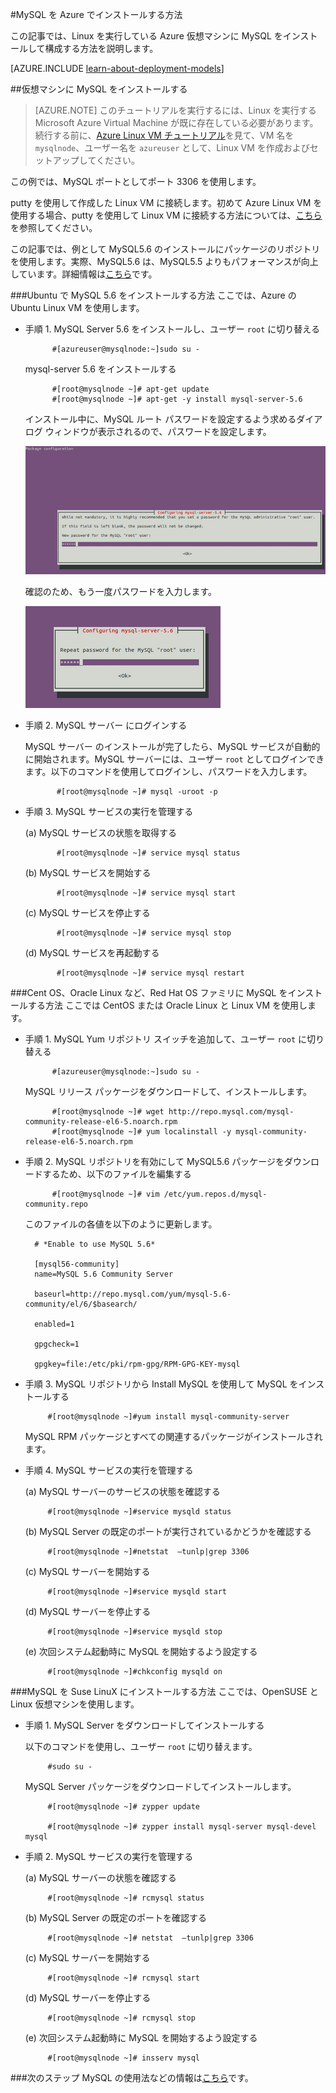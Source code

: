 <properties
	pageTitle="MySQL を Linux VM にセットアップする | Microsoft Azure "
	description="Azure 上の Linux 仮想マシン (Ubuntu または RedHat ファミリ OS) に MySQL スタックをインストールする方法について説明します。"
	services="virtual-machines-linux"
	documentationCenter=""
	authors="SuperScottz"
	manager="timlt"
	editor=""
	tags="azure-resource-manager,azure-service-management"/>

<tags
	ms.service="virtual-machines-linux"
	ms.workload="infrastructure-services"
	ms.tgt_pltfrm="vm-linux"
	ms.devlang="na"
	ms.topic="article"
	ms.date="02/01/2016"
	ms.author="mingzhan"/>


#MySQL を Azure でインストールする方法


この記事では、Linux を実行している Azure 仮想マシンに MySQL をインストールして構成する方法を説明します。

[AZURE.INCLUDE [learn-about-deployment-models](../../includes/learn-about-deployment-models-both-include.md)]


##仮想マシンに MySQL をインストールする

> [AZURE.NOTE] このチュートリアルを実行するには、Linux を実行する Microsoft Azure Virtual Machine が既に存在している必要があります。続行する前に、[Azure Linux VM チュートリアル](virtual-machines-linux-quick-create-cli.md)を見て、VM 名を`mysqlnode`、ユーザー名を `azureuser` として、Linux VM を作成およびセットアップしてください。

この例では、MySQL ポートとしてポート 3306 を使用します。

putty を使用して作成した Linux VM に接続します。初めて Azure Linux VM を使用する場合、putty を使用して Linux VM に接続する方法については、[こちら](virtual-machines-linux-mac-create-ssh-keys.md)を参照してください。

この記事では、例として MySQL5.6 のインストールにパッケージのリポジトリを使用します。実際、MySQL5.6 は、MySQL5.5 よりもパフォーマンスが向上しています。詳細情報は[こちら](http://www.mysqlperformanceblog.com/2013/02/18/is-mysql-5-6-slower-than-mysql-5-5/)です。


###Ubuntu で MySQL 5.6 をインストールする方法
ここでは、Azure の Ubuntu Linux VM を使用します。

- 手順 1. MySQL Server 5.6 をインストールし、ユーザー `root` に切り替える

            #[azureuser@mysqlnode:~]sudo su -

    mysql-server 5.6 をインストールする

            #[root@mysqlnode ~]# apt-get update
            #[root@mysqlnode ~]# apt-get -y install mysql-server-5.6

    インストール中に、MySQL ルート パスワードを設定するよう求めるダイアログ ウィンドウが表示されるので、パスワードを設定します。

    ![image](./media/virtual-machines-linux-mysql-install/virtual-machines-linux-install-mysql-p1.png)


    確認のため、もう一度パスワードを入力します。

    ![イメージ](./media/virtual-machines-linux-mysql-install/virtual-machines-linux-install-mysql-p2.png)

- 手順 2. MySQL サーバー にログインする

    MySQL サーバー のインストールが完了したら、MySQL サービスが自動的に開始されます。MySQL サーバーには、ユーザー `root` としてログインできます。以下のコマンドを使用してログインし、パスワードを入力します。

             #[root@mysqlnode ~]# mysql -uroot -p

- 手順 3. MySQL サービスの実行を管理する

    (a) MySQL サービスの状態を取得する

             #[root@mysqlnode ~]# service mysql status

    (b) MySQL サービスを開始する

             #[root@mysqlnode ~]# service mysql start

    (c) MySQL サービスを停止する

             #[root@mysqlnode ~]# service mysql stop

    (d) MySQL サービスを再起動する

             #[root@mysqlnode ~]# service mysql restart


###Cent OS、Oracle Linux など、Red Hat OS ファミリに MySQL をインストールする方法
ここでは CentOS または Oracle Linux と Linux VM を使用します。

- 手順 1. MySQL Yum リポジトリ スイッチを追加して、ユーザー `root` に切り替える

            #[azureuser@mysqlnode:~]sudo su -

    MySQL リリース パッケージをダウンロードして、インストールします。

            #[root@mysqlnode ~]# wget http://repo.mysql.com/mysql-community-release-el6-5.noarch.rpm
            #[root@mysqlnode ~]# yum localinstall -y mysql-community-release-el6-5.noarch.rpm

- 手順 2. MySQL リポジトリを有効にして MySQL5.6 パッケージをダウンロードするため、以下のファイルを編集する

            #[root@mysqlnode ~]# vim /etc/yum.repos.d/mysql-community.repo

    このファイルの各値を以下のように更新します。

        # *Enable to use MySQL 5.6*

        [mysql56-community]
        name=MySQL 5.6 Community Server

        baseurl=http://repo.mysql.com/yum/mysql-5.6-community/el/6/$basearch/

        enabled=1

        gpgcheck=1

        gpgkey=file:/etc/pki/rpm-gpg/RPM-GPG-KEY-mysql

- 手順 3. MySQL リポジトリから Install MySQL を使用して MySQL をインストールする

           #[root@mysqlnode ~]#yum install mysql-community-server

    MySQL RPM パッケージとすべての関連するパッケージがインストールされます。

- 手順 4. MySQL サービスの実行を管理する

    (a) MySQL サーバーのサービスの状態を確認する

           #[root@mysqlnode ~]#service mysqld status

    (b) MySQL Server の既定のポートが実行されているかどうかを確認する

           #[root@mysqlnode ~]#netstat  –tunlp|grep 3306


    (c) MySQL サーバーを開始する

           #[root@mysqlnode ~]#service mysqld start

    (d) MySQL サーバーを停止する

           #[root@mysqlnode ~]#service mysqld stop

    (e) 次回システム起動時に MySQL を開始するよう設定する

           #[root@mysqlnode ~]#chkconfig mysqld on


###MySQL を Suse LinuX にインストールする方法
ここでは、OpenSUSE と Linux 仮想マシンを使用します。

- 手順 1. MySQL Server をダウンロードしてインストールする

    以下のコマンドを使用し、ユーザー `root` に切り替えます。

           #sudo su -

    MySQL Server パッケージをダウンロードしてインストールします。

           #[root@mysqlnode ~]# zypper update

           #[root@mysqlnode ~]# zypper install mysql-server mysql-devel mysql

- 手順 2. MySQL サービスの実行を管理する

    (a) MySQL サーバーの状態を確認する

           #[root@mysqlnode ~]# rcmysql status

    (b) MySQL Server の既定のポートを確認する

           #[root@mysqlnode ~]# netstat  –tunlp|grep 3306


    (c) MySQL サーバーを開始する

           #[root@mysqlnode ~]# rcmysql start

    (d) MySQL サーバーを停止する

           #[root@mysqlnode ~]# rcmysql stop

    (e) 次回システム起動時に MySQL を開始するよう設定する

           #[root@mysqlnode ~]# insserv mysql

###次のステップ
MySQL の使用法などの情報は[こちら](https://www.mysql.com/)です。

<!---HONumber=AcomDC_0824_2016-->